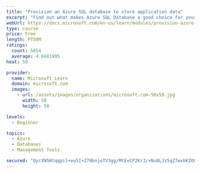 ```yaml
---
title: "Provision an Azure SQL database to store application data"
excerpt: "Find out what makes Azure SQL Database a good choice for your relational database, how to create the database from the portal and connect with Azure Cloud Shell."
webUrl: https://docs.microsoft.com/en-us/learn/modules/provision-azure-sql-db/
type: course
price: Free
length: PT50M
ratings:
  count: 5654
  average: 4.6681995
heat: 50

provider:
  name: Microsoft Learn
  domain: microsoft.com
  images:
    - url: /assets/images/organizations/microsoft.com-50x50.jpg
      width: 50
      height: 50

levels:
  - Beginner

topics:
  - Azure
  - Databases
  - Management Tools

secured: "QycXN5Htqqpil+eu5I+Z79bnjoTV3gg/MtExCP2KrJ/+Nu8LJz5qZ7wxbKZOG2HhG2jyEAwOlynI+NMCTGc8/gh9np/2wmaNTGToxSZJSGcCd3Be34mIhLqkG40XiIzR21HhKRCxNqFzkHcUwUBvjcXTMeaQ2juhsV2JUpzGA45wkiT0Ich30mTwWx111NBQcp1Bzy9thIR+spVTd5q8Xq3TsQ+vo7kBNSoeHSdUueo7CDvwj60+WAW7SHi+1jjHyIJZGpp2IzklEHh1MBr4eLU+BT3x0MDXWQmbnDKjLyTqjUhp9YzSO7YOTtoeTAst01cFTIlvG2dmik/ubiqRM/9T4I92PNQoWqITBVF3XFlmupEzy2OnkXlupnbDvVYqsw2Rf/dBk7prSP3LMHx2V+aoH0hWvVb9uGcU+rNkCHc=;VITaInt/QumydMSFOw8niw=="
---
```


